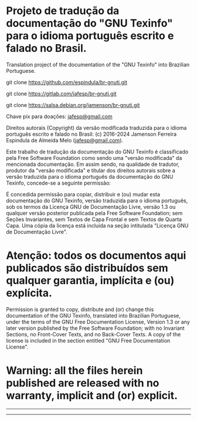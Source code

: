 # Projeto de tradução da documentação do "GNU Texinfo" para o idioma português escrito e falado no Brasil.

Translation project of the documentation of the "GNU Texinfo" into Brazilian Portuguese.

git clone https://github.com/espindula/br-gnuti.git

git clone https://gitlab.com/jafesp/br-gnuti.git

git clone https://salsa.debian.org/jamenson/br-gnuti.git


Chave pix para doações: jafesp@gmail.com


Direitos autorais (Copyright) da versão modificada traduzida para o idioma
português escrito e falado no Brasil: (c) 2016-2024 Jamenson Ferreira Espindula
de Almeida Melo (<jafesp@gmail.com>).

  Este trabalho de tradução da documentação do GNU Texinfo é classificado pela
  Free Software Foundation como sendo uma "versão modificada" da mencionada
  documentação.  Em assim sendo, na qualidade de tradutor, produtor da "versão
  modificada" e titular dos direitos autorais sobre a versão traduzida para o
  idioma português da documentação do GNU Texinfo, concede-se a seguinte
  permissão:

  É concedida permissão para copiar, distribuir e (ou) mudar esta documentação
  do GNU Texinfo, versão traduzida para o idioma português, sob os termos da
  Licença GNU de Documentação Livre, versão 1.3 ou qualquer versão posterior
  publicada pela Free Software Foundation; sem Seções Invariantes, sem Textos
  de Capa Frontal e sem Textos de Quarta Capa. Uma cópia da licença está incluída
  na seção intitulada "Licença GNU de Documentação Livre".

# Atenção: todos os documentos aqui publicados são distribuídos sem qualquer garantia, implícita e (ou) explícita.

  Permission is granted to copy, distribute and (or) change this documentation
  of the GNU Texinfo, translated into Brazilian Portuguese, under the terms of
  the GNU Free Documentation License, Version 1.3 or any later version published
  by the Free Software Foundation; with no Invariant Sections, no Front-Cover
  Texts, and no Back-Cover Texts. A copy of the license is included in the
  section entitled "GNU Free Documentation License".

# Warning: all the files herein published are released with no warranty, implicit and (or) explicit.

************************************************************************
************************************************************************
